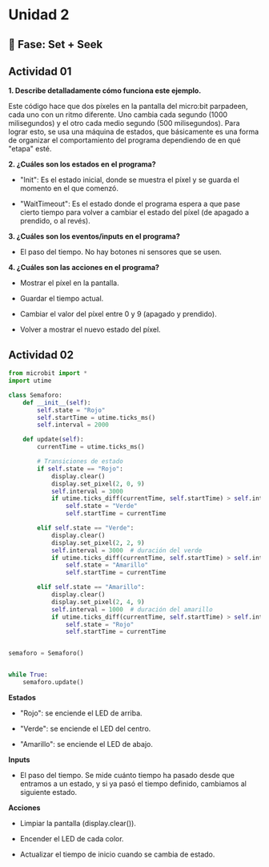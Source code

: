 # Unidad 2

## 🔎 Fase: Set + Seek

## Actividad 01

**1. Describe detalladamente cómo funciona este ejemplo.**


Este código hace que dos píxeles en la pantalla del micro:bit parpadeen, cada uno con un ritmo diferente. Uno cambia cada segundo (1000 milisegundos) y el otro cada medio segundo (500 milisegundos).
Para lograr esto, se usa una máquina de estados, que básicamente es una forma de organizar el comportamiento del programa dependiendo de en qué "etapa" esté.

**2. ¿Cuáles son los estados en el programa?**
- "Init": Es el estado inicial, donde se muestra el píxel y se guarda el momento en el que comenzó.

- "WaitTimeout": Es el estado donde el programa espera a que pase cierto tiempo para volver a cambiar el estado del píxel (de apagado a prendido, o al revés).

**3. ¿Cuáles son los eventos/inputs en el programa?**
- El paso del tiempo. No hay botones ni sensores que se usen.

**4. ¿Cuáles son las acciones en el programa?**
- Mostrar el píxel en la pantalla.

- Guardar el tiempo actual.

- Cambiar el valor del píxel entre 0 y 9 (apagado y prendido).

- Volver a mostrar el nuevo estado del píxel.

## Actividad 02
``` py
from microbit import *
import utime

class Semaforo:
    def __init__(self):
        self.state = "Rojo"
        self.startTime = utime.ticks_ms()
        self.interval = 2000 

    def update(self):
        currentTime = utime.ticks_ms()

        # Transiciones de estado
        if self.state == "Rojo":
            display.clear()
            display.set_pixel(2, 0, 9)  
            self.interval = 3000  
            if utime.ticks_diff(currentTime, self.startTime) > self.interval:
                self.state = "Verde"
                self.startTime = currentTime

        elif self.state == "Verde":
            display.clear()
            display.set_pixel(2, 2, 9) 
            self.interval = 3000  # duración del verde
            if utime.ticks_diff(currentTime, self.startTime) > self.interval:
                self.state = "Amarillo"
                self.startTime = currentTime

        elif self.state == "Amarillo":
            display.clear()
            display.set_pixel(2, 4, 9) 
            self.interval = 1000  # duración del amarillo
            if utime.ticks_diff(currentTime, self.startTime) > self.interval:
                self.state = "Rojo"
                self.startTime = currentTime


semaforo = Semaforo()


while True:
    semaforo.update()

```

**Estados**
- "Rojo": se enciende el LED de arriba.

- "Verde": se enciende el LED del centro.

- "Amarillo": se enciende el LED de abajo.

**Inputs**
- El paso del tiempo. Se mide cuánto tiempo ha pasado desde que entramos a un estado, y si ya pasó el tiempo definido, cambiamos al siguiente estado.

**Acciones**
- Limpiar la pantalla (display.clear()).

- Encender el LED de cada color.

- Actualizar el tiempo de inicio cuando se cambia de estado.




